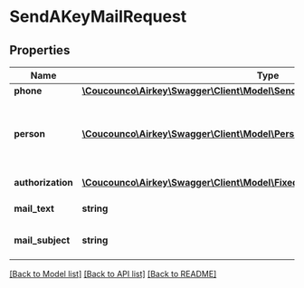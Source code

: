 # SendAKeyMailRequest

## Properties
Name | Type | Description | Notes
------------ | ------------- | ------------- | -------------
**phone** | [**\Coucounco\Airkey\Swagger\Client\Model\SendAKeyPhone**](SendAKeyPhone.md) | Phone to create / use | 
**person** | [**\Coucounco\Airkey\Swagger\Client\Model\PersonCreateMail**](PersonCreateMail.md) | Person to create / use (the search filter criteria of a person use: &#39;firstName&#39;, &#39;lastName&#39;, and &#39;secondaryIdentification&#39;) | 
**authorization** | [**\Coucounco\Airkey\Swagger\Client\Model\FixedMediumSimpleAuthorizationCreate**](FixedMediumSimpleAuthorizationCreate.md) | Authorization to create / use | [optional] 
**mail_text** | **string** | Mail text. Default text will be used if not set. | [optional] 
**mail_subject** | **string** | Mail subject. Default subject will be used if not set. | [optional] 

[[Back to Model list]](../README.md#documentation-for-models) [[Back to API list]](../README.md#documentation-for-api-endpoints) [[Back to README]](../README.md)


